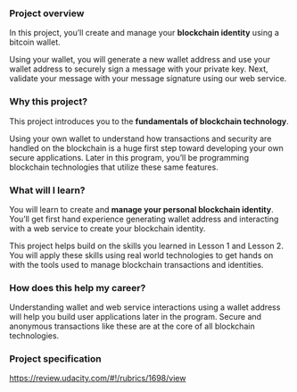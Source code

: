 ### Project overview

In this project, you’ll create and manage your **blockchain identity** using a bitcoin wallet.

Using your wallet, you will generate a new wallet address and use your wallet address to securely sign a message with your private key. Next, validate your message with your message signature using our web service.

### Why this project?

This project introduces you to the **fundamentals of blockchain technology**.

Using your own wallet to understand how transactions and security are handled on the blockchain is a huge first step toward developing your own secure applications. Later in this program, you’ll be programming blockchain technologies that utilize these same features.

### What will I learn?

You will learn to create and **manage your personal blockchain identity**. You’ll get first hand experience generating wallet address and interacting with a web service to create your blockchain identity.

This project helps build on the skills you learned in Lesson 1 and Lesson 2. You will apply these skills using real world technologies to get hands on with the tools used to manage blockchain transactions and identities.

### How does this help my career?

Understanding wallet and web service interactions using a wallet address will help you build user applications later in the program. Secure and anonymous transactions like these are at the core of all blockchain technologies.

### Project specification

https://review.udacity.com/#!/rubrics/1698/view
